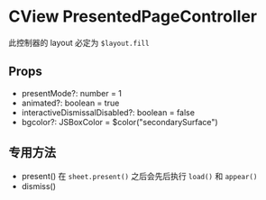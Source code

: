 # CView PresentedPageController

此控制器的 layout 必定为 `$layout.fill`

## Props

- presentMode?: number = 1
- animated?: boolean = true
- interactiveDismissalDisabled?: boolean = false
- bgcolor?: JSBoxColor = \$color("secondarySurface")

## 专用方法

- present() 在 `sheet.present()` 之后会先后执行 `load()` 和 `appear()`
- dismiss()

